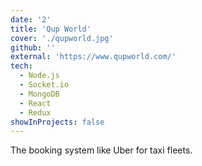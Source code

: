 ```yaml
---
date: '2'
title: 'Qup World'
cover: './qupworld.jpg'
github: ''
external: 'https://www.qupworld.com/'
tech:
  - Node.js
  - Socket.io
  - MongoDB
  - React
  - Redux
showInProjects: false
---
```


The booking system like Uber for taxi fleets.
